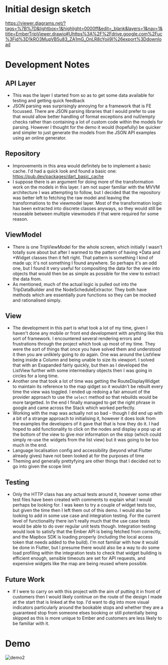 # Initial design sketch

https://viewer.diagrams.net/?tags=%7B%7D&lightbox=1&highlight=0000ff&edit=_blank&layers=1&nav=1&title=EmberTripViewer.drawio#Uhttps%3A%2F%2Fdrive.google.com%2Fuc%3Fid%3D1kRO3MupVB5u83_ZA1mG_OnLR8cYoii9I%26export%3Ddownload

# Development Notes

## API Layer

- This was the layer I started from so as to get some data available for testing and getting quick feedback
- JSON parsing was surprisingly annoying for a framework that is FE focussed. There are JSON parsing libraries that I would prefer to use that would allow better handling of format exceptions and null/empty checks rather than containing a lot of custom code within the models for parsing. However I thought for the demo it would (hopefully) be quicker and simpler to just generate the models from the JSON API examples using an online generator.

## Repository

- Improvements in this area would definitely be to implement a basic cache. I'd had a quick look and found a basic one: https://pub.dev/packages/dart_basic_cache
- I suppose there is an argument for doing more of the transformation work on the models in this layer. I am not super familiar with the MVVM architecture I was attempting to follow, but I decided that the repository was better left to fetching the raw model and leaving the transformations to the viewmodel layer. Most of the transformation logic has been extracted into discrete classes anyways, so they would still be reuseable between multiple viewmodels if that were required for some reason.

## ViewModel

- There is one TripViewModel for the whole screen, which initially I wasn't totally sure about but after I warmed to the pattern of having *Data and *Widget classes then it felt right. That pattern is something I kind of made up; it's not something I found anywhere. So perhaps it's an odd one, but I found it very useful for compositing the data for the view into objects that would then be as simple as possible for the view to extract the data from.
- As mentioned, much of the actual logic is pulled out into the TripDataBuilder and the NodeScheduleExtractor. They both have methods which are essentially pure functions so they can be mocked and rationalised simply.

## View

- The development in this part is what took a lot of my time, given I haven't done any mobile or front end development with anything like this sort of framework. I encountered several rendering errors and frustrations through the project which took up most of my time. They were the sort of things that once you have solved them and understood it then you are unliklely going to do again. One was around the ListView being inside a Column and being unable to size its viewport. I solved that with an Exapanded fairly quickly, but then as I developed the ListView further with some intermediary objects then I was going in circles for a long time.
- Another one that took a lot of time was getting the RouteDisplayWidget to maintain its reference to the map qidget so it wouldn't be rebuilt every time the view was toggled. I ended up redoing a fair amount of the provider approach to use the `select` method so that rebuilds would be more targetted. In the end I finally managed to get the right phrase in google and came across the Stack  which worked perfectly.
- Working with the map was actually not so bad - though I did end up with a bit of a strange approach to initialising it, however it does look from the examples the developers of it gave that that is how they do it. I had hoped to add functionality to click on the nodes and display a pop up at the bottom of the view to give mor information on the stop (which could simply re-use the widgets from the list view) but it was going to be too much in the end.
- Language localisation config and accessibility (beyond what Flutter already gives) have not been looked at for the purposes of time
- Theming and generally prettyfying are other things that I decided not to go into given the scope limit

## Testing

- Only the HTTP class has any actual tests around it, however some other test files have been created with comments to explain what I would perhaps be looking for. I was keen to try a couple of widget tests too, but given the time then I left them out of this demo. I would also be looking to add in some use case and integration testing. For the current level of functionality there isn't really much that the use case tests would be able to do over regular unit tests though. Integration testing would look to satisfy that the Ember API is being fetched from correctly, and the Mapbox SDK is loading properly (including the local access token that needs added to the build). I'm not familiar with how it would be done in Flutter, but I presume there would also be a way to do some load profiling within the integration tests to check that widget building is efficient enough, sensible timeouts are set for API requests, and expensive widgets like the map are being reused where possible.

## Future Work

- If I were to carry on with this project with the aim of putting it in front of customers then I would likely continue on the route of the design I made at the start that is linked at the top. I'd want to dig into more visual indicators particularly around the bookable stops and whether they are a guaranteed stop from someone elses booking or still potentially being skipped as this is more unique to Ember and customers are less likely to be familiar with it.

# Demo

![demo2](https://github.com/user-attachments/assets/0f3e88a5-8d4e-4511-9d76-c2d424575d7f)
